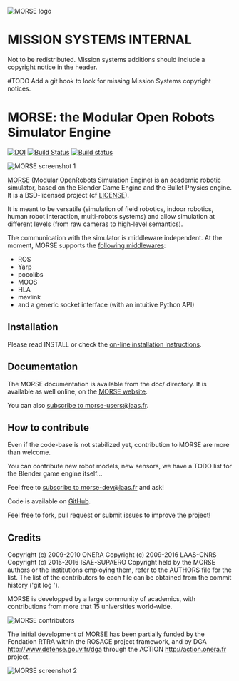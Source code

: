 ![MORSE logo](doc/media/morse-logo.png)

# MISSION SYSTEMS INTERNAL
Not to be redistributed.
Mission systems additions should include a copyright notice in the header.

#TODO
Add a git hook to look for missing Mission Systems copyright notices.

MORSE: the Modular Open Robots Simulator Engine
===============================================

[![DOI](https://zenodo.org/badge/doi/10.5281/zenodo.45965.svg)](http://dx.doi.org/10.5281/zenodo.45965) [![Build Status](https://travis-ci.org/morse-simulator/morse.png?branch=master)](https://travis-ci.org/morse-simulator/morse) [![Build status](https://ci.appveyor.com/api/projects/status/github/morse-simulator/morse?branch=master)](https://ci.appveyor.com/api/projects/status/github/morse-simulator/morse)


![MORSE screenshot 1](doc/media/morse_ros_navigation.png)

[MORSE](http://morse-simulator.github.io/) (Modular OpenRobots Simulation Engine) is
an academic robotic simulator, based on the Blender Game Engine and the Bullet
Physics engine.  It is a BSD-licensed project (cf [LICENSE](LICENSE)).

It is meant to be versatile (simulation of field robotics, indoor
robotics, human robot interaction, multi-robots systems) and allow
simulation at different levels (from raw cameras to high-level
semantics).

The communication with the simulator is middleware independent. At the
moment, MORSE supports the [following
middlewares](http://www.openrobots.org/morse/doc/latest/user/integration.html):

- ROS
- Yarp
- pocolibs
- MOOS
- HLA
- mavlink
- and a generic socket interface (with an intuitive Python API)

Installation
------------

Please read INSTALL or check the [on-line installation
instructions](http://www.openrobots.org/morse/doc/latest/user/installation.html).

Documentation
-------------

The MORSE documentation is available from the doc/ directory.  It is
available as well online, on the [MORSE
website](http://www.openrobots.org/morse/doc).

You can also [subscribe to
morse-users@laas.fr](https://sympa.laas.fr/sympa/subscribe/morse-users).

How to contribute
-----------------

Even if the code-base is not stabilized yet, contribution to MORSE are
more than welcome.

You can contribute new robot models, new sensors, we have a TODO list
for the Blender game engine itself...

Feel free to [subscribe to
morse-dev@laas.fr](https://sympa.laas.fr/sympa/subscribe/morse-dev) and ask!

Code is available on [GitHub](https://github.com/morse-simulator/morse).

Feel free to fork, pull request or submit issues to improve the project!

Credits
-------

Copyright (c) 2009-2010 ONERA
Copyright (c) 2009-2016 LAAS-CNRS
Copyright (c) 2015-2016 ISAE-SUPAERO
Copyright held by the MORSE authors or the institutions employing them, refer
to the AUTHORS file for the list. The list of the contributors to each file
can be obtained from the commit history ('git log <file>').

MORSE is developped by a large community of academics, with contributions from
more that 15 universities world-wide.

![MORSE contributors](doc/media/contributors.png)

The initial development of MORSE has been partially funded by the Fondation RTRA
within the ROSACE project framework, and by DGA <http://www.defense.gouv.fr/dga>
through the ACTION <http://action.onera.fr> project.

![MORSE screenshot 2](doc/media/treasure.jpg)
